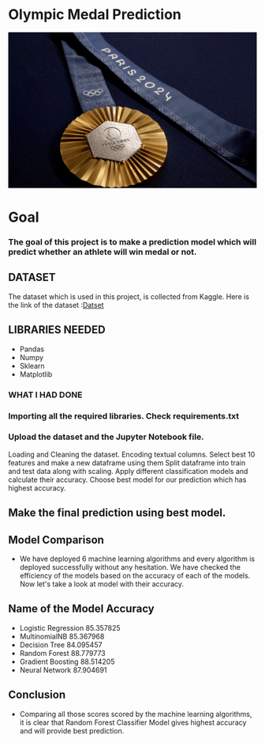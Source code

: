 # Olympic Medal Prediction

![Olympic_Prediction](https://github.com/mking456/Olympics-Prediction/blob/main/medal.png)
# Goal
### The goal of this project is to make a prediction model which will predict whether an athlete will win medal or not.

## DATASET
The dataset which is used in this project, is collected from Kaggle. Here is the link of the dataset :[Datset](https://www.kaggle.com/datasets/piterfm/paris-2024-olympic-summer-games)

## LIBRARIES NEEDED
* Pandas
* Numpy
* Sklearn
* Matplotlib
### WHAT I HAD DONE
### Importing all the required libraries. Check requirements.txt
### Upload the dataset and the Jupyter Notebook file.
Loading and Cleaning the dataset.
Encoding textual columns.
Select best 10 features and make a new dataframe using them
Split dataframe into train and test data along with scaling.
Apply different classification models and calculate their accuracy.
Choose best model for our prediction which has highest accuracy.
## Make the final prediction using best model.
## Model Comparison
* We have deployed 6 machine learning algorithms and every algorithm is deployed successfully without any hesitation. We have checked the efficiency of the models based on the accuracy of each of the models. Now let's take a look at model with their accuracy.

## Name of the Model	Accuracy
* Logistic Regression	85.357825
* MultinomialNB	85.367968
* Decision Tree	84.095457
* Random Forest	88.779773
* Gradient Boosting	88.514205
* Neural Network	87.904691
## Conclusion
* Comparing all those scores scored by the machine learning algorithms, it is clear that Random Forest Classifier Model gives highest accuracy and will provide best prediction.



